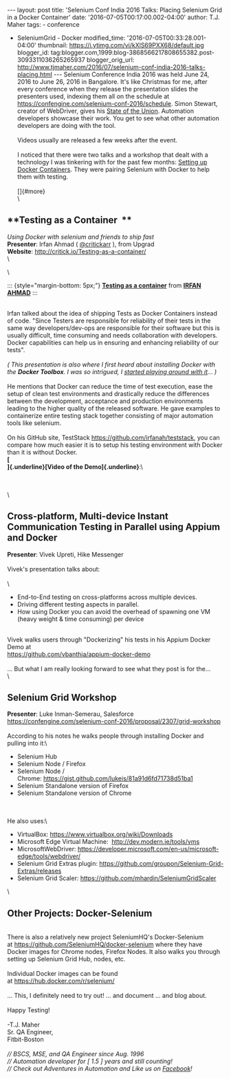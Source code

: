 \-\-- layout: post title: \'Selenium Conf India 2016 Talks: Placing
Selenium Grid in a Docker Container\' date:
\'2016-07-05T00:17:00.002-04:00\' author: T.J. Maher tags: - conference
- SeleniumGrid - Docker modified\_time:
\'2016-07-05T00:33:28.001-04:00\' thumbnail:
https://i.ytimg.com/vi/kXlS69PXX68/default.jpg blogger\_id:
tag:blogger.com,1999:blog-3868566217808655382.post-3093311036265265937
blogger\_orig\_url:
http://www.tjmaher.com/2016/07/selenium-conf-india-2016-talks-placing.html
\-\-- Selenium Conference India 2016 was held June 24, 2016 to June 26,
2016 in Bangalore. It\'s like Christmas for me, after every conference
when they release the presentation slides the presenters used, indexing
them all on the schedule at
<https://confengine.com/selenium-conf-2016/schedule>. Simon Stewart,
creator of WebDriver, gives his [State of the
Union](https://confengine.com/selenium-conf-2016/proposal/2584/selenium-state-of-the-union).
Automation developers showcase their work. You get to see what other
automation developers are doing with the tool.\
\
Videos usually are released a few weeks after the event.\
\
I noticed that there were two talks and a workshop that dealt with a
technology I was tinkering with for the past few months: [Setting up
Docker
Containers](http://www.tjmaher.com/2016/05/setting-up-virtual-dev-environment-with.html).
They were pairing Selenium with Docker to help them with testing.\
\
[]{#more}\
\

**Testing as a Container  **
----------------------------

*Using Docker with selenium and friends to ship fast*\
**Presenter**: Irfan Ahmad (
[\@critickarr](https://twitter.com/critickar) ), from Upgrad\
**Website**: <http://critick.io/Testing-as-a-container/>\
\

\

::: {style="margin-bottom: 5px;"}
**[Testing as a
container](https://www.slideshare.net/IRFANAHMAD60/testing-as-a-container "Testing as a container")**
from **[IRFAN AHMAD](https://www.slideshare.net/IRFANAHMAD60)**
:::

\
Irfan talked about the idea of shipping Tests as Docker Containers
instead of code. \"Since Testers are responsible for reliability of
their tests in the same way developers/dev-ops are responsible for their
software but this is usually difficult, time consuming and needs
collaboration with developers. Docker capabilities can help us in
ensuring and enhancing reliability of our tests\".\
\
*( This presentation is also where I first heard about installing Docker
with the **Docker Toolbox**. I was so intrigued, I [started playing
around with
it](http://www.tjmaher.com/2016/07/setting-up-docker-easy-way-on-mac-or.html)\...
)*\
\
He mentions that Docker can reduce the time of test execution, ease the
setup of clean test environments and drastically reduce the differences
between the development, acceptance and production environments leading
to the higher quality of the released software. He gave examples to
containerize entire testing stack together consisting of major
automation tools like selenium.\
\
On his GitHub site, TestStack <https://github.com/irfanah/teststack>,
you can compare how much easier it is to setup his testing environment
with Docker than it is without Docker.\
**[\
]{.underline}[Video of the Demo]{.underline}**:\

\
\
\

Cross-platform, Multi-device Instant Communication Testing in Parallel using Appium and Docker
----------------------------------------------------------------------------------------------

**Presenter**: Vivek Upreti, Hike Messenger\
\
Vivek\'s presentation talks about:\
\
\

-   End-to-End testing on cross-platforms across multiple devices.
-   Driving different testing aspects in parallel.
-   How using Docker you can avoid the overhead of spawning one VM
    (heavy weight & time consuming) per device 

\
Vivek walks users through \"Dockerizing\" his tests in his Appium Docker
Demo at\
<https://github.com/vbanthia/appium-docker-demo>\
\
\... But what I am really looking forward to see what they post is for
the\...\
\

Selenium Grid Workshop
----------------------

**Presenter**: Luke Inman-Semerau, Salesforce\
<https://confengine.com/selenium-conf-2016/proposal/2307/grid-workshop>\
\
According to his notes he walks people through installing Docker and
pulling into it:\

-   Selenium Hub
-   Selenium Node / Firefox 
-   Selenium Node /
    Chrome: <https://gist.github.com/lukeis/81a91d6fd71738d51ba1>
-   Selenium Standalone version of Firefox
-   Selenium Standalone version of Chrome

\
\
He also uses:\

-   VirtualBox: <https://www.virtualbox.org/wiki/Downloads>
-   Microsoft Edge Virtual Machine:  <http://dev.modern.ie/tools/vms>
-   MicrosoftWebDriver:
    <https://developer.microsoft.com/en-us/microsoft-edge/tools/webdriver/>
-   Selenium Grid Extras plugin:
    <https://github.com/groupon/Selenium-Grid-Extras/releases>
-   Selenium Grid
    Scaler: <https://github.com/mhardin/SeleniumGridScaler>

\

Other Projects: Docker-Selenium
-------------------------------

\
There is also a relatively new project SeleniumHQ\'s Docker-Selenium
at <https://github.com/SeleniumHQ/docker-selenium> where they have
Docker images for Chrome nodes, Firefox Nodes. It also walks you through
setting up Selenium Grid Hub, nodes, etc.\
\
Individual Docker images can be found
at <https://hub.docker.com/r/selenium/>\
\
\... This, I definitely need to try out! \... and document \... and blog
about.\
\
Happy Testing!\
\
-T.J. Maher\
Sr. QA Engineer,\
Fitbit-Boston\
\
*// BSCS, MSE, and QA Engineer since Aug. 1996\
// Automation developer for \[ 1.5 \] years and still counting!\
// Check out Adventures in Automation and Like us on
[Facebook](https://www.facebook.com/AdventuresInAutomation/)!*
